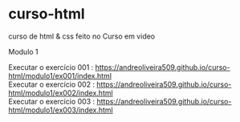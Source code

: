 # curso-html
 curso de html & css feito no Curso em video

Modulo 1

Executar o exercício 001 : https://andreoliveira509.github.io/curso-html/modulo1/ex001/index.html<br>
Executar o exercício 002 : https://andreoliveira509.github.io/curso-html/modulo1/ex002/index.html<br>
Executar o exercício 003 : https://andreoliveira509.github.io/curso-html/modulo1/ex003/index.html<br>
  